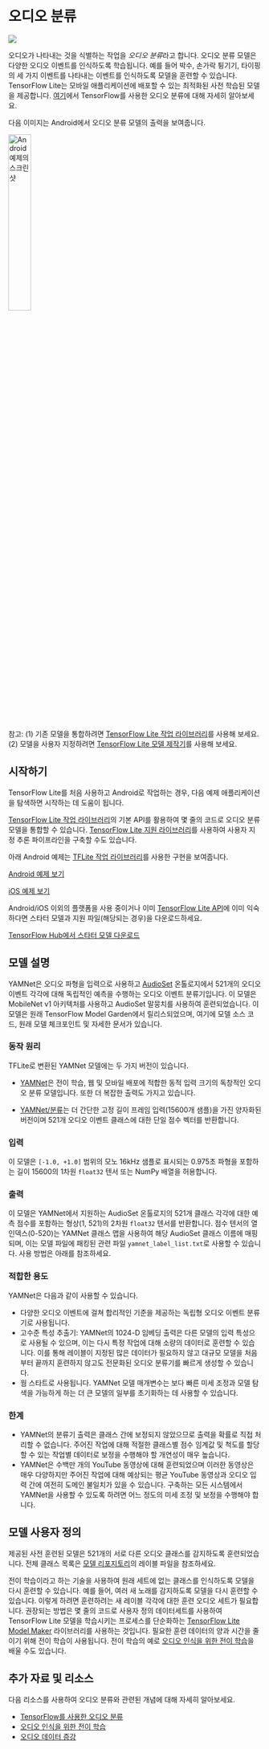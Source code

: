 # 오디오 분류

<img src="../images/audio.png" class="attempt-right">

오디오가 나타내는 것을 식별하는 작업을 *오디오 분류*라고 합니다. 오디오 분류 모델은 다양한 오디오 이벤트를 인식하도록 학습됩니다. 예를 들어 박수, 손가락 튕기기, 타이핑의 세 가지 이벤트를 나타내는 이벤트를 인식하도록 모델을 훈련할 수 있습니다. TensorFlow Lite는 모바일 애플리케이션에 배포할 수 있는 최적화된 사전 학습된 모델을 제공합니다. [여기](https://www.tensorflow.org/tutorials/audio/simple_audio)에서 TensorFlow를 사용한 오디오 분류에 대해 자세히 알아보세요.

다음 이미지는 Android에서 오디오 분류 모델의 출력을 보여줍니다.

<img src="images/android_audio_classification.png" width="30%" alt="Android 예제의 스크린샷">

참고: (1) 기존 모델을 통합하려면 [TensorFlow Lite 작업 라이브러리](https://www.tensorflow.org/lite/inference_with_metadata/task_library/audio_classifier)를 사용해 보세요. (2) 모델을 사용자 지정하려면 [TensorFlow Lite 모델 제작기](https://www.tensorflow.org/lite/models/modify/model_maker/audio_classification)를 사용해 보세요.

## 시작하기

TensorFlow Lite를 처음 사용하고 Android로 작업하는 경우, 다음 예제 애플리케이션을 탐색하면 시작하는 데 도움이 됩니다.

[TensorFlow Lite 작업 라이브러리](../../inference_with_metadata/task_library/audio_classifier)의 기본 API를 활용하여 몇 줄의 코드로 오디오 분류 모델을 통합할 수 있습니다. [TensorFlow Lite 지원 라이브러리](../../inference_with_metadata/lite_support)를 사용하여 사용자 지정 추론 파이프라인을 구축할 수도 있습니다.

아래 Android 예제는 [TFLite 작업 라이브러리](https://github.com/tensorflow/examples/tree/master/lite/examples/sound_classification/android)를 사용한 구현을 보여줍니다.

<a class="button button-primary" href="https://github.com/tensorflow/examples/tree/master/lite/examples/sound_classification/android">Android 예제 보기</a>

<a class="button button-primary" href="https://github.com/tensorflow/examples/tree/master/lite/examples/sound_classification/ios">iOS 예제 보기</a>

Android/iOS 이외의 플랫폼을 사용 중이거나 이미 [TensorFlow Lite API](https://www.tensorflow.org/api_docs/python/tf/lite)에 이미 익숙하다면 스타터 모델과 지원 파일(해당되는 경우)을 다운로드하세요.

<a class="button button-primary" href="https://tfhub.dev/google/lite-model/yamnet/classification/tflite/1?lite-format=tflite">TensorFlow Hub에서 스타터 모델 다운로드</a>

## 모델 설명

YAMNet은 오디오 파형을 입력으로 사용하고 [AudioSet](https://g.co/audioset) 온톨로지에서 521개의 오디오 이벤트 각각에 대해 독립적인 예측을 수행하는 오디오 이벤트 분류기입니다. 이 모델은 MobileNet v1 아키텍처를 사용하고 AudioSet 말뭉치를 사용하여 훈련되었습니다. 이 모델은 원래 TensorFlow Model Garden에서 릴리스되었으며, 여기에 모델 소스 코드, 원래 모델 체크포인트 및 자세한 문서가 있습니다.

### 동작 원리

TFLite로 변환된 YAMNet 모델에는 두 가지 버전이 있습니다.

- [YAMNet](https://tfhub.dev/google/yamnet/1)은 전이 학습, 웹 및 모바일 배포에 적합한 동적 입력 크기의 독창적인 오디오 분류 모델입니다. 또한 더 복잡한 출력도 가지고 있습니다.

- [YAMNet/분류](https://tfhub.dev/google/lite-model/yamnet/classification/tflite/1)는 더 간단한 고정 길이 프레임 입력(15600개 샘플)을 가진 양자화된 버전이며 521개 오디오 이벤트 클래스에 대한 단일 점수 벡터를 반환합니다.

### 입력

이 모델은 `[-1.0, +1.0]` 범위의 모노 16kHz 샘플로 표시되는 0.975초 파형을 포함하는 길이 15600의 1차원 `float32` 텐서 또는 NumPy 배열을 허용합니다.

### 출력

이 모델은 YAMNet에서 지원하는 AudioSet 온톨로지의 521개 클래스 각각에 대한 예측 점수를 포함하는 형상(1, 521)의 2차원 `float32` 텐서를 반환합니다. 점수 텐서의 열 인덱스(0-520)는 YAMNet 클래스 맵을 사용하여 해당 AudioSet 클래스 이름에 매핑되며, 이는 모델 파일에 패킹된 관련 파일 `yamnet_label_list.txt`로 사용할 수 있습니다. 사용 방법은 아래를 참조하세요.

### 적합한 용도

YAMNet은 다음과 같이 사용할 수 있습니다.

- 다양한 오디오 이벤트에 걸쳐 합리적인 기준을 제공하는 독립형 오디오 이벤트 분류기로 사용됩니다.
- 고수준 특성 추출기: YAMNet의 1024-D 임베딩 출력은 다른 모델의 입력 특성으로 사용될 수 있으며, 이는 다시 특정 작업에 대해 소량의 데이터로 훈련할 수 있습니다. 이를 통해 레이블이 지정된 많은 데이터가 필요하지 않고 대규모 모델을 처음부터 끝까지 훈련하지 않고도 전문화된 오디오 분류기를 빠르게 생성할 수 있습니다.
- 웜 스타트로 사용됩니다. YAMNet 모델 매개변수는 보다 빠른 미세 조정과 모델 탐색을 가능하게 하는 더 큰 모델의 일부를 초기화하는 데 사용할 수 있습니다.

### 한계

- YAMNet의 분류기 출력은 클래스 간에 보정되지 않았으므로 출력을 확률로 직접 처리할 수 없습니다. 주어진 작업에 대해 적절한 클래스별 점수 임계값 및 척도를 할당할 수 있는 작업별 데이터로 보정을 수행해야 할 개연성이 매우 높습니다.
- YAMNet은 수백만 개의 YouTube 동영상에 대해 훈련되었으며 이러한 동영상은 매우 다양하지만 주어진 작업에 대해 예상되는 평균 YouTube 동영상과 오디오 입력 간에 여전히 도메인 불일치가 있을 수 있습니다. 구축하는 모든 시스템에서 YAMNet을 사용할 수 있도록 하려면 어느 정도의 미세 조정 및 보정을 수행해야 합니다.

## 모델 사용자 정의

제공된 사전 훈련된 모델은 521개의 서로 다른 오디오 클래스를 감지하도록 훈련되었습니다. 전체 클래스 목록은 <a href="https://github.com/tensorflow/models/blob/master/research/audioset/yamnet/yamnet_class_map.csv">모델 리포지토리</a>의 레이블 파일을 참조하세요.

전이 학습이라고 하는 기술을 사용하여 원래 세트에 없는 클래스를 인식하도록 모델을 다시 훈련할 수 있습니다. 예를 들어, 여러 새 노래를 감지하도록 모델을 다시 훈련할 수 있습니다. 이렇게 하려면 훈련하려는 새 레이블 각각에 대한 훈련 오디오 세트가 필요합니다. 권장되는 방법은 몇 줄의 코드로 사용자 정의 데이터세트를 사용하여 TensorFlow Lite 모델을 학습시키는 프로세스를 단순화하는 [TensorFlow Lite Model Maker](https://www.tensorflow.org/lite/models/modify/model_maker/audio_classification) 라이브러리를 사용하는 것입니다. 필요한 훈련 데이터의 양과 시간을 줄이기 위해 전이 학습이 사용됩니다. 전이 학습의 예로 [오디오 인식을 위한 전이 학습](https://www.tensorflow.org/tutorials/audio/transfer_learning_audio)을 배울 수도 있습니다.

## 추가 자료 및 리소스

다음 리소스를 사용하여 오디오 분류와 관련된 개념에 대해 자세히 알아보세요.

- [TensorFlow를 사용한 오디오 분류](https://www.tensorflow.org/tutorials/audio/simple_audio)
- [오디오 인식을 위한 전이 학습](https://www.tensorflow.org/tutorials/audio/transfer_learning_audio)
- [오디오 데이터 증강](https://www.tensorflow.org/io/tutorials/audio)
